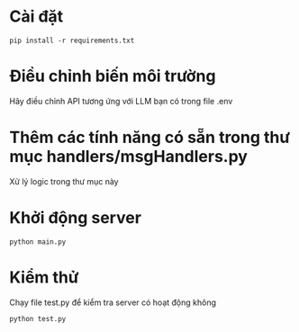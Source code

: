 # Cài đặt
```
pip install -r requirements.txt
```

# Điều chỉnh biến môi trường
Hãy điều chỉnh API tương ứng với LLM bạn có trong file .env

# Thêm các tính năng có sẵn trong thư mục handlers/msgHandlers.py
Xử lý logic trong thư mục này

# Khởi động server
```
python main.py
```

# Kiểm thử
Chạy file test.py để kiểm tra server có hoạt động không
```
python test.py
```